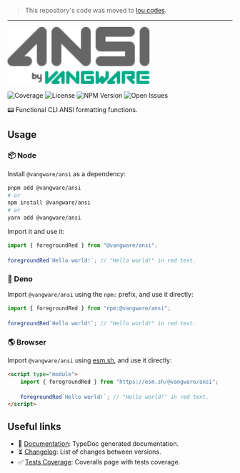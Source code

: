 > This repository's code was moved to [lou.codes](https://lou.codes).

---

<img id="logo" alt="ANSI by Vangware" src="./logo.svg" height="128" />

![Coverage][coverage-badge] ![License][license-badge]
![NPM Version][npm-version-badge] ![Open Issues][open-issues-badge]

📟 Functional CLI ANSI formatting functions.

## Usage

### 📦 Node

Install `@vangware/ansi` as a dependency:

```bash
pnpm add @vangware/ansi
# or
npm install @vangware/ansi
# or
yarn add @vangware/ansi
```

Import it and use it:

```typescript
import { foregroundRed } from "@vangware/ansi";

foregroundRed`Hello world!`; // "Hello world!" in red text.
```

### 🦕 Deno

Import `@vangware/ansi` using the `npm:` prefix, and use it directly:

```typescript
import { foregroundRed } from "npm:@vangware/ansi";

foregroundRed`Hello world!`; // "Hello world!" in red text.
```

### 🌎 Browser

Import `@vangware/ansi` using [esm.sh][esm.sh], and use it directly:

```html
<script type="module">
	import { foregroundRed } from "https://esm.sh/@vangware/ansi";

	foregroundRed`Hello world!`; // "Hello world!" in red text.
</script>
```

## Useful links

-   📝 [Documentation][documentation]: TypeDoc generated documentation.
-   ⏳ [Changelog][changelog]: List of changes between versions.
-   ✅ [Tests Coverage][coverage]: Coveralls page with tests coverage.

<!-- Reference -->

[changelog]: https://github.com/vangware/ansi/blob/main/CHANGELOG.md
[coverage-badge]:
	https://img.shields.io/coveralls/github/vangware/ansi.svg?style=for-the-badge&labelColor=666&color=0a8&link=https://coveralls.io/github/vangware/ansi
[coverage]: https://coveralls.io/github/vangware/ansi
[documentation]: https://ansi.vangware.com
[esm.sh]: https://esm.sh
[license-badge]:
	https://img.shields.io/npm/l/@vangware/ansi.svg?style=for-the-badge&labelColor=666&color=0a8&link=https://github.com/vangware/ansi/blob/main/LICENSE
[npm-version-badge]:
	https://img.shields.io/npm/v/@vangware/ansi.svg?style=for-the-badge&labelColor=666&color=0a8&link=https://npm.im/@vangware/ansi
[open-issues-badge]:
	https://img.shields.io/github/issues/vangware/ansi.svg?style=for-the-badge&labelColor=666&color=0a8&link=https://github.com/vangware/ansi/issues
